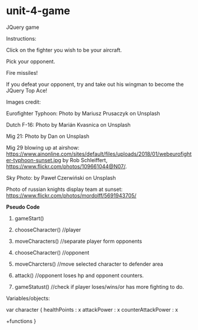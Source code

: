 # unit-4-game
JQuery game

Instructions:

  Click on the fighter you wish to be your aircraft.
  
  Pick your opponent.
  
  Fire missiles!
  
  If you defeat your opponent, try and take out his wingman to become the JQuery Top Ace!
  

Images credit:

Eurofighter Typhoon: Photo by Mariusz Prusaczyk on Unsplash

Dutch F-16: Photo by Marián Kvasnica on Unsplash

Mig 21: Photo by Dan on Unsplash

Mig 29 blowing up at airshow: https://www.ainonline.com/sites/default/files/uploads/2018/01/webeurofighter-typhoon-sunset.jpg by Rob Schleiffert, https://www.flickr.com/photos/109661044@N07/.

Sky Photo: by Paweł Czerwiński on Unsplash 

Photo of russian knights display team at sunset:
https://www.flickr.com/photos/mordolff/5691943705/ 



**Pseudo Code**

1. gameStart()

2. chooseCharacter() //player
  
3. moveCharacters() //separate player form opponents

4. chooseCharacter() //opponent

5. moveCharcters() //move selected character to defender area

6. attack() //opponent loses hp and opponent counters.

7. gameStatust()  //check if player loses/wins/or has  more fighting to do.

Variables/objects:

var character {
  healthPoints : x
  attackPower : x
  counterAttackPower : x
  
  +functions
}
